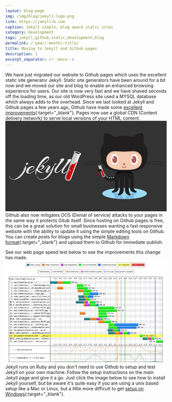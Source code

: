 ```yaml
---
layout: blog-page
img: /img/blog/jekyll-logo.png
link: https://jekyllrb.com
caption: Jekyll simple, blog aware static sites 
category: Development
tags: jekyll,github,static,development,blog
permalink: /:year/:month/:title/
title: Moving to Jekyll and Github pages
description: |
excerpt_separator: <!--more-->
---
```


We have just migrated our website to Github pages which uses the excellent static site generator Jekyll.<!--more--> Static site generators have been around for a bit now and we moved our site and blog to enable an enhanced browsing experience for users. Our site is now very fast and we have shaved seconds off the loading time, as our old WordPress site used a MYSQL database which always adds to the overhead. Since we last looked at Jekyll and Github pages a few years ago, Github have made some [excellent improvements](https://github.com/blog/1715-faster-more-awesome-github-pages){:target="_blank"}. Pages now use a global CDN (Content delivery network) to serve local versions of your HTML content.<a href="https://pages.github.com/"><img class="img-responsive center-block" target="_blank" src="/img/blog/jekyll.jpg" alt="Jekyll and Github"></a>
Github also now mitigates DOS (Denial of service) attacks to your pages in the same way it protects Gitub itself. Since hosting on Github pages is free, this can be a great solution for small businesses wanting a fast responsive website with the ability to update it using the simple editing tools on Github. You can create posts for blogs using the simple [Markdown format](https://daringfireball.net/projects/markdown/){:target="_blank"} and upload them to Github for immediate publish.

See our web page speed test below to see the improvements this change has made.
<a href="http://www.webpagetest.org/"><img class="img-responsive center-block" target="_blank" src="/img/blog/webpagetest.png" alt="Web page speed test"></a>
Jekyll runs on Ruby and you don't need to use Github to setup and test Jekyll on your own machine. Follow the setup instructions on the main Jekyll page and give it a go. Just click the image below to see how to install Jekyll yourself, but be aware it's quite easy if you are using a unix based setup like a Mac or Linux, but a little more difficult to get [setup on Windows](https://jekyllrb.com/docs/windows/){:target="_blank"}.
